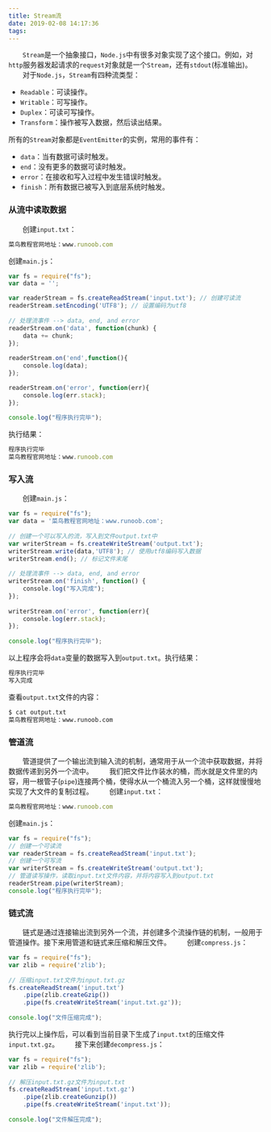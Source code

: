 ```yaml
---
title: Stream流
date: 2019-02-08 14:17:36
tags:
---
```

&emsp;&emsp;`Stream`是一个抽象接口，`Node.js`中有很多对象实现了这个接口。例如，对`http`服务器发起请求的`request`对象就是一个`Stream`，还有`stdout`(标准输出)。
&emsp;&emsp;对于`Node.js`，`Stream`有四种流类型：

- `Readable`：可读操作。
- `Writable`：可写操作。
- `Duplex`：可读可写操作。
- `Transform`：操作被写入数据，然后读出结果。

所有的`Stream`对象都是`EventEmitter`的实例，常用的事件有：

- `data`：当有数据可读时触发。
- `end`：没有更多的数据可读时触发。
- `error`：在接收和写入过程中发生错误时触发。
- `finish`：所有数据已被写入到底层系统时触发。

### 从流中读取数据

&emsp;&emsp;创建`input.txt`：

``` javascript
菜鸟教程官网地址：www.runoob.com
```

创建`main.js`：

``` javascript
var fs = require("fs");
var data = '';

var readerStream = fs.createReadStream('input.txt'); // 创建可读流
readerStream.setEncoding('UTF8'); // 设置编码为utf8
​
// 处理流事件 --> data, end, and error
readerStream.on('data', function(chunk) {
    data += chunk;
});
​
readerStream.on('end',function(){
    console.log(data);
});

readerStream.on('error', function(err){
    console.log(err.stack);
});
​
console.log("程序执行完毕");
```

执行结果：

``` javascript
程序执行完毕
菜鸟教程官网地址：www.runoob.com
```

### 写入流

&emsp;&emsp;创建`main.js`：

``` javascript
var fs = require("fs");
var data = '菜鸟教程官网地址：www.runoob.com';
​
// 创建一个可以写入的流，写入到文件output.txt中
var writerStream = fs.createWriteStream('output.txt');
writerStream.write(data,'UTF8'); // 使用utf8编码写入数据
writerStream.end(); // 标记文件末尾
​
// 处理流事件 --> data, end, and error
writerStream.on('finish', function() {
    console.log("写入完成");
});
​
writerStream.on('error', function(err){
    console.log(err.stack);
});
​
console.log("程序执行完毕");
```

以上程序会将`data`变量的数据写入到`output.txt`。执行结果：

``` javascript
程序执行完毕
写入完成
```

查看`output.txt`文件的内容：

``` bash
$ cat output.txt
菜鸟教程官网地址：www.runoob.com
```

### 管道流

&emsp;&emsp;管道提供了一个输出流到输入流的机制，通常用于从一个流中获取数据，并将数据传递到另外一个流中。
&emsp;&emsp;我们把文件比作装水的桶，而水就是文件里的内容，用一根管子(`pipe`)连接两个桶，使得水从一个桶流入另一个桶，这样就慢慢地实现了大文件的复制过程。
&emsp;&emsp;创建`input.txt`：

``` javascript
菜鸟教程官网地址：www.runoob.com
```

创建`main.js`：

``` javascript
var fs = require("fs");
// 创建一个可读流
var readerStream = fs.createReadStream('input.txt');
// 创建一个可写流
var writerStream = fs.createWriteStream('output.txt');
// 管道读写操作，读取input.txt文件内容，并将内容写入到output.txt
readerStream.pipe(writerStream);
console.log("程序执行完毕");
```

### 链式流

&emsp;&emsp;链式是通过连接输出流到另外一个流，并创建多个流操作链的机制，一般用于管道操作。接下来用管道和链式来压缩和解压文件。
&emsp;&emsp;创建`compress.js`：

``` javascript
var fs = require("fs");
var zlib = require('zlib');
​
// 压缩input.txt文件为input.txt.gz
fs.createReadStream('input.txt')
    .pipe(zlib.createGzip())
    .pipe(fs.createWriteStream('input.txt.gz'));
​
console.log("文件压缩完成");
```

执行完以上操作后，可以看到当前目录下生成了`input.txt`的压缩文件`input.txt.gz`。
&emsp;&emsp;接下来创建`decompress.js`：

``` javascript
var fs = require("fs");
var zlib = require('zlib');
​
// 解压input.txt.gz文件为input.txt
fs.createReadStream('input.txt.gz')
    .pipe(zlib.createGunzip())
    .pipe(fs.createWriteStream('input.txt'));
​
console.log("文件解压完成");
```